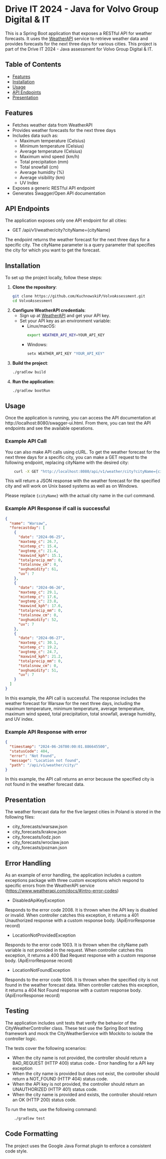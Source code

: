 # Drive IT 2024 - Java for Volvo Group Digital & IT

This is a Spring Boot application that exposes a RESTful API for weather forecasts. It uses the [WeatherAPI](https://www.weatherapi.com/) service to retrieve weather data and provides forecasts for the next three days for various cities. This project is part of the Drive IT 2024 - Java assessment for Volvo Group Digital & IT.

## Table of Contents

- [Features](#features)
- [Installation](#installation)
- [Usage](#usage)
- [API Endpoints](#api-endpoints)
- [Presentation](#presentation)

## Features

- Fetches weather data from WeatherAPI
- Provides weather forecasts for the next three days
- Includes data such as:
    - Maximum temperature (Celsius)
    - Minimum temperature (Celsius)
    - Average temperature (Celsius)
    - Maximum wind speed (km/h)
    - Total precipitation (mm)
    - Total snowfall (cm)
    - Average humidity (%)
    - Average visibility (km)
    - UV Index
- Exposes a generic RESTful API endpoint
- Generates Swagger/Open API documentation

## API Endpoints

The application exposes only one API endpoint for all cities:

- GET /api/v1/weather/city?cityName={cityName}

The endpoint returns the weather forecast for the next three days for a specific city. The cityName parameter is a query parameter that specifies the city for which you want to get the forecast.

## Installation

To set up the project locally, follow these steps:

1. **Clone the repository**:
   ```bash
   git clone https://github.com/KuchnowskiP/VolvoAssessment.git
   cd VolvoAssessment
2. **Configure WeatherAPI credentials**:
   - Sign up at [WeatherAPI](https://www.weatherapi.com/) and get your API key.
   - Set your API key as an environment variable:
     - Linux/macOS:
       ```bash
       export WEATHER_API_KEY=YOUR_API_KEY
     - Windows:
        ```cmd
       setx WEATHER_API_KEY "YOUR_API_KEY"
       
3. **Build the project**:
    ```bash
    ./gradlew build

4. **Run the application**:
    ```bash
    ./gradlew bootRun

## Usage
Once the application is running, you can access the API documentation at http://localhost:8080/swagger-ui.html.
From there, you can test the API endpoints and see the available operations.

### Example API Call
You can also make API calls using cURL.
To get the weather forecast for the next three days for a specific city, you can make a GET request to the following endpoint, replacing cityName with the desired city:

```bash
    curl -X GET "http://localhost:8080/api/v1/weather/city?cityName={cityName}" -H "accept: application/json"
```
This will return a JSON response with the weather forecast for the specified city and will work on Unix based systems as well as on Windows.

Please replace `{cityName}` with the actual city name in the curl command.

### Example API Response if call is successful
```json
{
  "name": "Warsaw",
  "forecastday": [
    {
      "date": "2024-06-25",
      "maxtemp_c": 26.7,
      "mintemp_c": 15.4,
      "avgtemp_c": 21.4,
      "maxwind_kph": 15.1,
      "totalprecip_mm": 0,
      "totalsnow_cm": 0,
      "avghumidity": 61,
      "uv": 7
    },
    {
      "date": "2024-06-26",
      "maxtemp_c": 29.1,
      "mintemp_c": 17.6,
      "avgtemp_c": 23.8,
      "maxwind_kph": 17.6,
      "totalprecip_mm": 0,
      "totalsnow_cm": 0,
      "avghumidity": 52,
      "uv": 7
    },
    {
      "date": "2024-06-27",
      "maxtemp_c": 30.1,
      "mintemp_c": 19.2,
      "avgtemp_c": 24.7,
      "maxwind_kph": 21.2,
      "totalprecip_mm": 0,
      "totalsnow_cm": 0,
      "avghumidity": 51,
      "uv": 7
    }
  ]
}
```
In this example, the API call is successful. The response includes the weather forecast for Warsaw for the next three days, including the maximum temperature, minimum temperature, average temperature, maximum wind speed, total precipitation, total snowfall, average humidity, and UV index.
### Example API Response with error
```json
{
  "timestamp": "2024-06-26T00:00:01.886645500",
  "statusCode": 404,
  "error": "Not Found",
  "message": "Location not found",
  "path": "/api/v1/weather/city/"
}
```
In this example, the API call returns an error because the specified city is not found in the weather forecast data. 
## Presentation
The weather forecast data for the five largest cities in Poland is stored in the following files:
- city_forecasts/warsaw.json
- city_forecasts/krakow.json
- city_forecasts/lodz.json
- city_forecasts/wroclaw.json
- city_forecasts/poznan.json

## Error Handling
As an example of error handling, the application includes a custom exceptions package with three custom exceptions which respond to specific errors from the WeatherAPI service (https://www.weatherapi.com/docs/#intro-error-codes)
- DisabledApiKeyException

Responds to the error code 2008.
It is thrown when the API key is disabled or invalid.
When controller catches this exception, it returns a 401 Unauthorized response with a custom response body. (ApiErrorResponse record)

- LocationNotProvidedException

Responds to the error code 1003.
It is thrown when the cityName path variable is not provided in the request.
When controller catches this exception, it returns a 400 Bad Request response with a custom response body. (ApiErrorResponse record)

- LocationNotFoundException

Responds to the error code 1006.
It is thrown when the specified city is not found in the weather forecast data.
When controller catches this exception, it returns a 404 Not Found response with a custom response body. (ApiErrorResponse record)

## Testing
The application includes unit tests that verify the behavior of the CityWeatherController class.
These test use the Spring Boot testing framework and mock the CityWeatherService with Mockito to isolate the controller logic.

The tests cover the following scenarios:
- When the city name is not provided, the controller should return a BAD_REQUEST (HTTP 400) status code.- Error handling for a API key exception
- When the city name is provided but does not exist, the controller should return a NOT_FOUND (HTTP 404) status code.
- When the API key is not provided, the controller should return an UNAUTHORIZED (HTTP 401) status code.
- When the city name is provided and exists, the controller should return an OK (HTTP 200) status code.

To run the tests, use the following command:
```bash
    ./gradlew test
```

## Code Formatting

The project uses the Google Java Format plugin to enforce a consistent code style.

